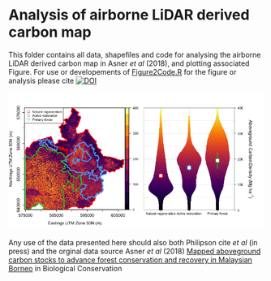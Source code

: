 # Analysis of airborne LiDAR derived carbon map

This folder contains all data, shapefiles and code for analysing the airborne LiDAR derived carbon map in Asner _et al_ (2018), and plotting associated Figure. For use or developements of [Figure2Code.R](https://raw.githubusercontent.com/PhilipsonChristopher/CarbonRecovery/master/Fig2/Figure2Code.R) for the figure or analysis please cite [![DOI](https://zenodo.org/badge/266838510.svg)](https://zenodo.org/badge/latestdoi/266838510)

![Fig 2](https://raw.githubusercontent.com/PhilipsonChristopher/CarbonRecovery/master/Fig2/Fig2_lowRes.tiff)


Any use of the data presented here should also both Philipson cite _et al_ (in press) and the orginal data source Asner _et al_ (2018) [Mapped aboveground carbon stocks to advance forest conservation and recovery in Malaysian Borneo](https://doi.org/10.1016/j.biocon.2017.10.020) in Biological Conservation


